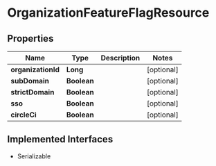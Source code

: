 

# OrganizationFeatureFlagResource

## Properties

Name | Type | Description | Notes
------------ | ------------- | ------------- | -------------
**organizationId** | **Long** |  |  [optional]
**subDomain** | **Boolean** |  |  [optional]
**strictDomain** | **Boolean** |  |  [optional]
**sso** | **Boolean** |  |  [optional]
**circleCi** | **Boolean** |  |  [optional]


## Implemented Interfaces

* Serializable


